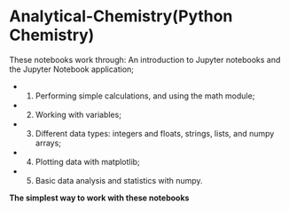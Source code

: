 # Analytical-Chemistry(Python Chemistry)
These notebooks work through:
An introduction to Jupyter notebooks and the Jupyter Notebook application;
* 1) Performing simple calculations, and using the math module;
* 2) Working with variables;
* 3) Different data types: integers and floats, strings, lists, and numpy arrays;
* 4) Plotting data with matplotlib;
* 5) Basic data analysis and statistics with numpy.
 

**The simplest way to work with these notebooks**

